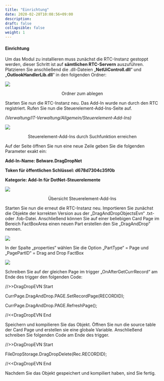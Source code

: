 ```yaml
---
title: "Einrichtung"
date: 2020-02-28T10:08:56+09:00
description: 
draft: false
collapsible: false
weight: 1
---
```


#### Einrichtung

Um das Modul zu installieren muss zunächst die RTC-Instanz gestoppt werden, dieser Schritt ist auf **sämtlichen RTC-Servern** auszuführen. Platzieren Sie anschließend die .dll-Dateien „**NetUiControll.dll**“ und „**OutlookHandlerLib.dll**“ in den folgenden Ordner:

![](/images/connectornav/dragdrop/einr1.png)<center>Ordner zum ablegen</center>

Starten Sie nun die RTC-Instanz neu.
Das Add-In wurde nun durch den RTC registriert. Rufen Sie nun die Steuerelement-Add-Ins-Seite auf.

*(Verwaltung/IT-Verwaltung/Allgemein/Steuerelement-Add-Ins)*

![](/images/connectornav/dragdrop/einr2.png)<center>Steuerelement-Add-Ins durch Suchfunktion erreichen</center>

Auf der Seite öffnen Sie nun eine neue Zeile geben Sie die folgenden Parameter exakt ein:

**Add-In-Name:     Belware.DragDropNet**

**Token für öffentlichen Schlüssel: d678d7304c35f0b**

**Kategorie:    Add-In für DotNet-Steuerelemente**

![](/images/connectornav/dragdrop/einr3.png)<center>Übersicht Steuerelement-Add-Ins</center>

Starten Sie nun die erneut die RTC-Instanz neu.
Importieren Sie zunächst die Objekte der korrekten Version aus der „DragAndDropObjectsEvn“ .txt- oder .fob-Datei.
Anschließend können Sie auf einer beliebigen Card Page im Bereich FactBoxArea einen neuen Part erstellen den Sie „DragAndDrop“ nennen.

![](/images/connectornav/dragdrop/einr4.png)

In der Spalte „properties“ wählen Sie die Option „PartType“ = Page und „PagePartID“ = Drag and Drop FactBox

![](/images/connectornav/dragdrop/einr5.png)

Schreiben Sie auf der gleichen Page im trigger „OnAfterGetCurrRecord“ am Ende des trigger den folgenden Code:

//\>\>DragDropEVN Start

CurrPage.DragAndDrop.PAGE.SetRecordPage(RECORDID);

CurrPage.DragAndDrop.PAGE.RefreshPage();

//\<\<DragDropEVN End

Speichern und kompilieren Sie das Objekt.
Öffnen Sie nun die source table der Card Page und erstellen sie eine globale Variable. Anschließend schreiben Sie folgenden Code am Ende des trigger.

//\>\>DragDropEVN Start

FileDropStorage.DragDropDelete(Rec.RECORDID);

//\<\<DragDropEVN End

Nachdem Sie das Objekt gespeichert und kompiliert haben, sind Sie fertig.